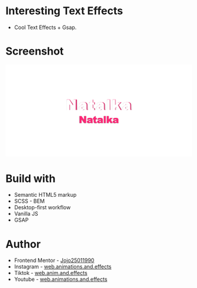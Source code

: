 # Interesting Text Effects

- Cool Text Effects + Gsap.

# Screenshot

![](./Screenshot%20%20Interesting%20Text%20Effects.png)

# Build with

- Semantic HTML5 markup
- SCSS - BEM
- Desktop-first workflow
- Vanilla JS
- GSAP

# Author

- Frontend Mentor - [Jojo25011990](https://www.frontendmentor.io/profile/Jojo25011990)
- Instagram - [web.animations.and.effects](https://www.instagram.com/web.animations.and.effects)
- Tiktok - [web.anim.and.effects](https://www.tiktok.com/@web.anim.and.effects)
- Youtube - [web.animations.and.effects](https://www.youtube.com/@web.animations.and.effects)
